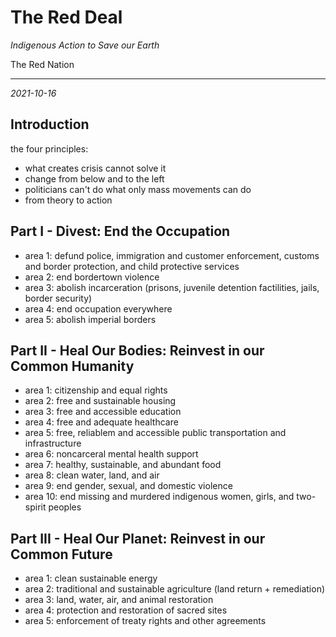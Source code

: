 # The Red Deal

_Indigenous Action to Save our Earth_

The Red Nation

---

_2021-10-16_

## Introduction

the four principles:

- what creates crisis cannot solve it
- change from below and to the left
- politicians can't do what only mass movements can do
- from theory to action

## Part I - Divest: End the Occupation

- area 1: defund police, immigration and customer enforcement, customs and border protection, and child protective services
- area 2: end bordertown violence
- area 3: abolish incarceration (prisons, juvenile detention factilities, jails, border security)
- area 4: end occupation everywhere
- area 5: abolish imperial borders

## Part II - Heal Our Bodies: Reinvest in our Common Humanity

- area 1: citizenship and equal rights
- area 2: free and sustainable housing
- area 3: free and accessible education
- area 4: free and adequate healthcare
- area 5: free, reliablem and accessible public transportation and infrastructure
- area 6: noncarceral mental health support
- area 7: healthy, sustainable, and abundant food
- area 8: clean water, land, and air
- area 9: end gender, sexual, and domestic violence
- area 10: end missing and murdered indigenous women, girls, and two-spirit peoples

## Part III - Heal Our Planet: Reinvest in our Common Future

- area 1: clean sustainable energy
- area 2: traditional and sustainable agriculture (land return + remediation)
- area 3: land, water, air, and animal restoration
- area 4: protection and restoration of sacred sites
- area 5: enforcement of treaty rights and other agreements
